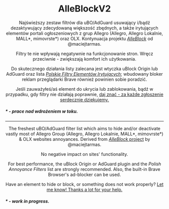<h1 align="center">AlleBlockV2</h1>
<p align="center">Najświeższy zestaw filtrów dla uBO/AdGuard usuwający i/bądź dezaktywujący zdecydowaną większość zbędnych, a także irytujących elementów portali ogłoszeniowych z grup Allegro (Allegro, Allegro Lokalnie, MALL*, mimovrste*) oraz OLX. Kontynuacja projektu <a href="https://github.com/maciejtarmas/AlleBlock"><i>AlleBlock</i></a> od @maciejtarmas.</p>
<p align="center">Filtry te nie wpływają negatywnie na funkcjonowanie stron. Wręcz przeciwnie - zwiększają komfort ich użytkowania.</p>
<p align="center">Do skutecznego działania listy zalecana jest wtyczka uBlock Origin lub AdGuard oraz lista <a href="https://polishannoyancefilters.netlify.app/"><i>Polskie Filtry Elementów Irytujących</i></a>; wbudowany bloker reklam przeglądarki Brave również powinien sobie poradzić.</p>
<p align="center">Jeśli zauważyłeś/aś element do ukrycia lub zablokowania, bądź w przypadku, gdy filtry nie działają poprawnie, <a href="https://github.com/CrusheerPL/AlleBlockV2/issues">daj znać - za każde zgłoszenie serdecznie dziękujemy.</a></p>

<h5>* - prace nad wdrożeniem w toku.</h5>

<hr>

<p align="center">The freshest uBO/AdGuard filter list which aims to hide and/or deactivate vastly most of Allegro Group (Allegro, Allegro Lokalnie, MALL*, mimovrste*) & OLX websites annoyances. Derived from <a href="https://github.com/maciejtarmas/AlleBlock"><i>AlleBlock</i> project</a> by @maciejtarmas.</p>
<p align="center">No negative impact on sites' functionality.</p>
<p align="center">For best performance, the uBlock Origin or AdGuard plugin and the <i>Polish Annoyance Filters</i> list are strongly recommended. Also, the built-in Brave Browser's ad-blocker can be used.</p>
<p align="center">Have an element to hide or block, or something does not work properly? <a href="https://github.com/CrusheerPL/AlleBlockV2/issues">Let me know! Thanks a lot for your help.</a></p>

<h5>* - work in progress.</h5>
